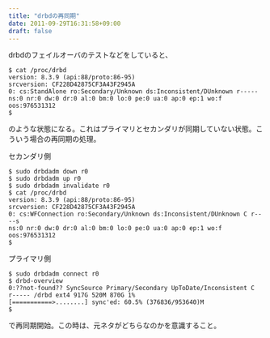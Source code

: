 ```yaml
---
title: "drbdの再同期"
date: 2011-09-29T16:31:58+09:00
draft: false
---
```

drbdのフェイルオーバのテストなどをしていると、
```
$ cat /proc/drbd
version: 8.3.9 (api:88/proto:86-95)
srcversion: CF228D42875CF3A43F2945A
0: cs:StandAlone ro:Secondary/Unknown ds:Inconsistent/DUnknown r-----
ns:0 nr:0 dw:0 dr:0 al:0 bm:0 lo:0 pe:0 ua:0 ap:0 ep:1 wo:f oos:976531312
$
```
のような状態になる。これはプライマリとセカンダリが同期していない状態。こういう場合の再同期の処理。

セカンダリ側
```
$ sudo drbdadm down r0
$ sudo drbdadm up r0
$ sudo drbdadm invalidate r0
$ cat /proc/drbd
version: 8.3.9 (api:88/proto:86-95)
srcversion: CF228D42875CF3A43F2945A
0: cs:WFConnection ro:Secondary/Unknown ds:Inconsistent/DUnknown C r----s
ns:0 nr:0 dw:0 dr:0 al:0 bm:0 lo:0 pe:0 ua:0 ap:0 ep:1 wo:f oos:976531312
$
```
プライマリ側
```
$ sudo drbdadm connect r0
$ drbd-overview
0:??not-found?? SyncSource Primary/Secondary UpToDate/Inconsistent C r----- /drbd ext4 917G 520M 870G 1% 
[===========>........] sync'ed: 60.5% (376836/953640)M
$ 
```
で再同期開始。この時は、元ネタがどちらなのかを意識すること。

